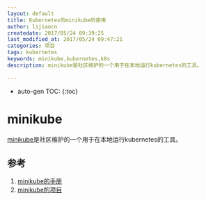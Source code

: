 ```yaml
---
layout: default
title: Kubernetes的minikube的使用
author: lijiaocn
createdate: 2017/05/24 09:39:25
last_modified_at: 2017/05/24 09:47:21
categories: 项目
tags: kubernetes
keywords: minikube,kubernetes,k8s
description: minikube是社区维护的一个用于在本地运行kubernetes的工具。

---
```


* auto-gen TOC:
{:toc}

# minikube

[minikube][1]是社区维护的一个用于在本地运行kubernetes的工具。

## 参考

1. [minikube的手册][1]
2. [minikube的项目][2]

[1]: https://kubernetes.io/docs/getting-started-guides/minikube/ "minikube的手册"
[2]: https://github.com/kubernetes/minikube "minikube的项目"
